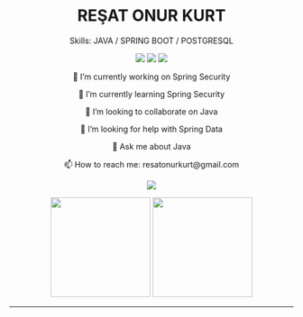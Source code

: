 <h1 align="center">
    REŞAT ONUR KURT
</h1>
<p align="center">
 Skills: JAVA / SPRING BOOT / POSTGRESQL 
</p>
<p align= "center"> <img src="https://camo.githubusercontent.com/cb6733dd691a2b86cb9940a8353e763bd673b5d1967bbee7355067d21b5aa6df/68747470733a2f2f696d672e736869656c64732e696f2f62616467652f2d4a6176612d3030373339363f7374796c653d666c61742d737175617265266c6f676f3d6a617661266c6f676f436f6c6f723d7768697465"/> 
<img src="https://camo.githubusercontent.com/2ab9b2713275891d2597766160e91771a3c8944cee1696cd13bf41f39f111598/68747470733a2f2f696d672e736869656c64732e696f2f62616467652f2d537072696e67253230426f6f742d3644423333463f7374796c653d666c61742d737175617265266c6f676f3d737072696e67266c6f676f436f6c6f723d7768697465"/> 
<img src="https://camo.githubusercontent.com/561f3d4fd727fcca82984c91a65eca069ff34a435072158f6947c4ca52370eae/68747470733a2f2f696d672e736869656c64732e696f2f62616467652f2d4769742d4630353033323f7374796c653d666c61742d737175617265266c6f676f3d676974266c6f676f436f6c6f723d7768697465"/></p>
<p align="center"> 🔭 I’m currently working on Spring Security <br></p>
<p align="center"> 🌱 I’m currently learning Spring Security <br></p>
<p align="center"> 👯 I’m looking to collaborate on Java <br></p>
<p align="center"> 🤔 I’m looking for help with Spring Data <br></p>
<p align="center"> 💬 Ask me about Java <br></p>
<p align="center"> 📫 How to reach me: resatonurkurt@gmail.com <br></p>


<p align="center">
<a href="https://www.linkedin.com/in/reşat-onur-kurt-367a58a2/"><img src="https://img.shields.io/badge/LINKEDIN-D14836?style=for-the-badge&logo=linkedin&logoColor=white&color=blue"></a>



</p>

<p align="center">
    <img height=177 src="https://github-readme-stats.vercel.app/api?username=resatonur93&show_icons=true&bg_color=0d1117&text_color=bdc3c7&title_color=f1c40f&icon_color=f1c40f&hide_border=true"> <img height=177 src="https://github-readme-stats.vercel.app/api/top-langs/?username=resatonur93&bg_color=0d1117&text_color=bdc3c7&title_color=f1c40f&hide_border=true&layout=compact&langs_count=7">
</p>

* * *

 

